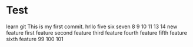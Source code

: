 # Test
learn git
This is my first commit.
hrllo
five
six
seven
8
9
10
11
13
14
new feature
first feature
second feature
third feature
fourth feature
fifth feature
sixth feature
99
100
101